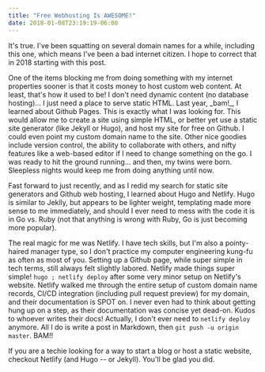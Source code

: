 ```yaml
---
title: "Free Webhosting Is AWESOME!"
date: 2018-01-08T23:19:19-06:00
---
```


It's true. I've been squatting on several domain names for a while, including this one, which means I've been a bad internet citizen.  I hope to correct that in 2018 starting with this post. 

One of the items blocking me from doing something with my internet properties sooner is that it costs money to host custom web content.  At least, that's how it used to be!  I don't need dynamic content (no database hosting)... I just need a place to serve static HTML.  Last year, \_bam!\_, I learned about Github Pages.  This is exactly what I was looking for.  This would allow me to create a site using simple HTML, or better yet use a static site generator (like Jekyll or Hugo), and host my site for free on Github.  I could even point my custom domain name to the site.  Other nice goodies include version control, the ability to collaborate with others, and nifty features like a web-based editor if I need to change something on the go.  I was ready to hit the ground running... and then, my twins were born.  Sleepless nights would keep me from doing anything until now. 

Fast forward to just recently, and as I redid my search for static site generators and Github web hosting, I learned about Hugo and Netlify.  Hugo is similar to Jeklly, but appears to be lighter weight, templating made more sense to me immediately, and should I ever need to mess with the code it is in Go vs. Ruby (not that anything is wrong with Ruby, Go is just becoming more popular). 

The real magic for me was Netlify.  I have tech skills, but I'm also a pointy-haired manager type, so I don't practice my computer engineering kung-fu as often as most of you.  Setting up a Github page, while super simple in tech terms, still always felt slightly labored.  Netlify made things super simple!  `hugo ; netlify deploy` after some very minor setup on Netlify's website.  Netlify walked me through the entire setup of custom domain name records, CI/CD integration (including pull request preview) for my domain, and their documentation is SPOT on.  I never even had to think about getting hung up on a step, as their documentation was concise yet dead-on.  Kudos to whoever writes their docs!  Actually, I don't ever need to `netlify deploy` anymore.  All I do is write a post in Markdown, then `git push -u origin master`.  BAM!!

If you are a techie looking for a way to start a blog or host a static website, checkout Netlify (and Hugo -- or Jekyll).  You'll be glad you did. 
